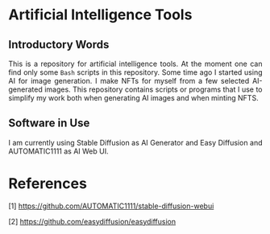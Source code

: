 # Artificial Intelligence Tools

## Introductory Words

<p align="justify">This is a repository for artificial intelligence tools. At the moment one can find only some <code>Bash</code> scripts in this repository. Some time ago I started using AI for image generation. I make NFTs for myself from a few selected AI-generated images. This repository contains scripts or programs that I use to simplify my work both when generating AI images and when minting NFTS.</p> 

## Software in Use

<p align="justify">I am currently using Stable Diffusion as AI Generator and Easy Diffusion and AUTOMATIC1111 as AI Web UI.</p>  

# References

[1] https://github.com/AUTOMATIC1111/stable-diffusion-webui

[2] https://github.com/easydiffusion/easydiffusion

